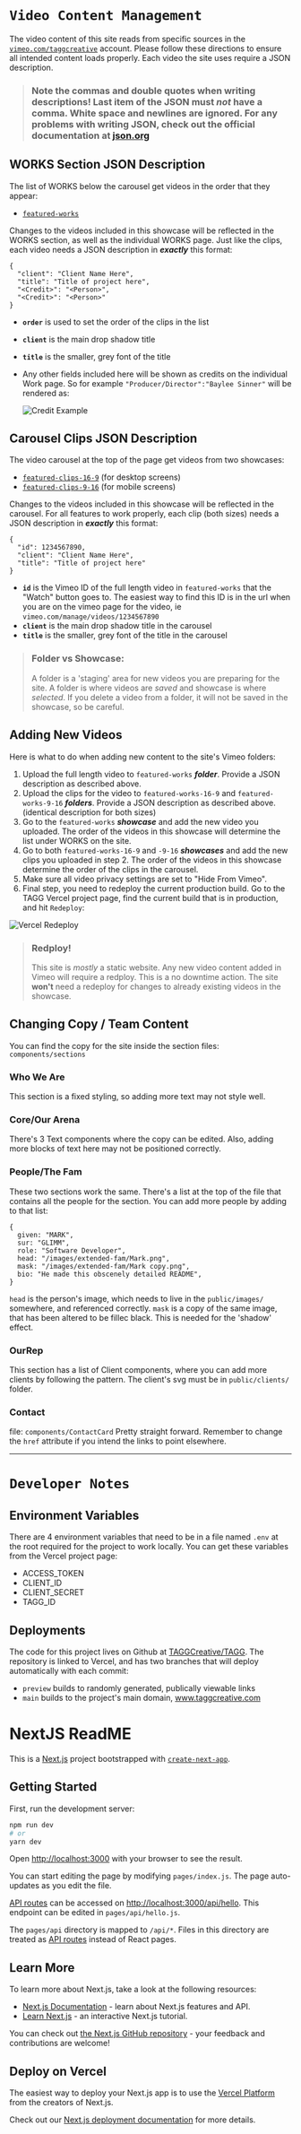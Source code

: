 # `Video Content Management`
The video content of this site reads from specific sources in the [`vimeo.com/taggcreative`](vimeo.com/taggcreative) account. Please follow these directions to ensure all intended content loads properly. Each video the site uses require a JSON description.

>### Note the commas and double quotes when writing descriptions! Last item of the JSON must *not* have a comma. White space and newlines are ignored. For any problems with writing JSON, check out the official documentation at [json.org](https://www.json.org/json-en.html)

## **WORKS Section JSON Description**
The list of WORKS below the carousel get videos  in the order that they appear:
- [`featured-works`](https://vimeo.com/manage/showcases/8478566/info)

Changes to the videos included in this showcase will be reflected in the WORKS section, as well as the individual WORKS page. Just like the clips, each video needs a JSON description in ***exactly*** this format:
```
{
  "client": "Client Name Here",
  "title": "Title of project here",
  "<Credit>": "<Person>",
  "<Credit>": "<Person>"
}
```
- **`order`** is used to set the order of the clips in the list
- **`client`** is the main drop shadow title
- **`title`** is the smaller, grey font of the title
- Any other fields included here will be shown as credits on the individual Work page. So for example `"Producer/Director":"Baylee Sinner"` will be rendered as:

  ![Credit Example](./misc/credit-example.png)


## **Carousel Clips JSON Description**
The video carousel at the top of the page get videos from two showcases:
  * [`featured-clips-16-9`](https://vimeo.com/manage/showcases/8493934/info) (for desktop screens)
  * [`featured-clips-9-16`](https://vimeo.com/manage/showcases/8493940/info) (for mobile screens)

Changes to the videos included in this showcase will be reflected in the carousel. For all features to work properly, each clip (both sizes) needs a JSON description in ***exactly*** this format:

```
{
  "id": 1234567890,
  "client": "Client Name Here",
  "title": "Title of project here"
}
```

- **`id`** is the Vimeo ID of the full length video in `featured-works` that the "Watch" button goes to. The easiest way to find this ID is in the url when you are on the vimeo page for the video, ie `vimeo.com/manage/videos/1234567890`
- **`client`** is the main drop shadow title in the carousel
- **`title`** is the smaller, grey font of the title in the carousel

>### Folder vs Showcase:
>A folder is a 'staging' area for new videos you are preparing for the site. A folder is where videos are *saved* and showcase is where *selected*. If you delete a video from a folder, it will not be saved in the showcase, so be careful.

## **Adding New Videos**
Here is what to do when adding new content to the site's Vimeo folders:
1. Upload the full length video to `featured-works` ***folder***. Provide a JSON description as described above.
2. Upload the clips for the video to `featured-works-16-9` and `featured-works-9-16` ***folders***. Provide a JSON description as described above. (identical description for both sizes)
3. Go to the `featured-works` ***showcase*** and add the new video you uploaded. The order of the videos in this showcase will determine the list under WORKS on the site.
4. Go to both `featured-works-16-9` and `-9-16` ***showcases*** and add the new clips you uploaded in step 2. The order of the videos in this showcase determine the order of the clips in the carousel.
5. Make sure all video privacy settings are set to "Hide From Vimeo".
6. Final step, you need to redeploy the current production build. Go to the TAGG Vercel project page, find the current build that is in production, and hit `Redeploy`:

![Vercel Redeploy](./misc/redploy-vercel.png)
>### Redploy!
>This site is *mostly* a static website. Any new video content added in Vimeo will require a redploy. This is a no downtime action. The site **won't** need a redeploy for changes to already existing videos in the showcase.

## **Changing Copy / Team Content**
You can find the copy for the site inside the section files:
`components/sections`
### Who We Are
This section is a fixed styling, so adding more text may not style well.
### Core/Our Arena
There's 3 Text components where the copy can be edited. Also, adding more blocks of text here may not be positioned correctly.
### People/The Fam
These two sections work the same. There's a list at the top of the file that contains all the people for the section. You can add more people by adding to that list:
```
{
  given: "MARK",
  sur: "GLIMM",
  role: "Software Developer",
  head: "/images/extended-fam/Mark.png",
  mask: "/images/extended-fam/Mark copy.png",
  bio: "He made this obscenely detailed README",
}
```

`head` is the person's image, which needs to live in the `public/images/` somewhere, and referenced correctly.
`mask` is a copy of the same image, that has been altered to be fillec black. This is needed for the 'shadow' effect.

### OurRep
This section has a list of Client components, where you can add more clients by following the pattern. The client's svg must be in `public/clients/` folder.

### Contact
file: `components/ContactCard`
Pretty straight forward. Remember to change the `href` attribute if you intend the links to point elsewhere.

---
# `Developer Notes`

## Environment Variables
There are 4 environment variables that need to be in a file named `.env` at the root required for the project to work locally. You can get these variables from the Vercel project page:
- ACCESS_TOKEN
- CLIENT_ID
- CLIENT_SECRET
- TAGG_ID

## Deployments
The code for this project lives on Github at [TAGGCreative/TAGG](https://github.com/TAGGCreative/TAGG). The repository is linked to Vercel, and has two branches that will deploy automatically with each commit:
- `preview` builds to randomly generated, publically viewable links
- `main` builds to the project's main domain, www.taggcreative.com

# NextJS ReadME

This is a [Next.js](https://nextjs.org/) project bootstrapped with [`create-next-app`](https://github.com/vercel/next.js/tree/canary/packages/create-next-app).

## Getting Started

First, run the development server:

```bash
npm run dev
# or
yarn dev
```

Open [http://localhost:3000](http://localhost:3000) with your browser to see the result.

You can start editing the page by modifying `pages/index.js`. The page auto-updates as you edit the file.

[API routes](https://nextjs.org/docs/api-routes/introduction) can be accessed on [http://localhost:3000/api/hello](http://localhost:3000/api/hello). This endpoint can be edited in `pages/api/hello.js`.

The `pages/api` directory is mapped to `/api/*`. Files in this directory are treated as [API routes](https://nextjs.org/docs/api-routes/introduction) instead of React pages.

## Learn More

To learn more about Next.js, take a look at the following resources:

- [Next.js Documentation](https://nextjs.org/docs) - learn about Next.js features and API.
- [Learn Next.js](https://nextjs.org/learn) - an interactive Next.js tutorial.

You can check out [the Next.js GitHub repository](https://github.com/vercel/next.js/) - your feedback and contributions are welcome!

## Deploy on Vercel

The easiest way to deploy your Next.js app is to use the [Vercel Platform](https://vercel.com/new?utm_medium=default-template&filter=next.js&utm_source=create-next-app&utm_campaign=create-next-app-readme) from the creators of Next.js.

Check out our [Next.js deployment documentation](https://nextjs.org/docs/deployment) for more details.

